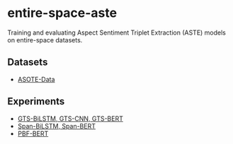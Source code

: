 # entire-space-aste
Training and evaluating Aspect Sentiment Triplet Extraction (ASTE) models on entire-space datasets.

## Datasets
- [ASOTE-Data](ASOTE-v2)

## Experiments
- [GTS-BiLSTM, GTS-CNN, GTS-BERT](entire-space-aste-experiments/GTS)
- [Span-BiLSTM, Span-BERT](entire-space-aste-experiments/Span-ASTE)
- [PBF-BERT](https://github.com/l294265421/ASOTE)
